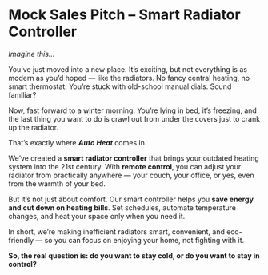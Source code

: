 # Mock Sales Pitch – Smart Radiator Controller

*Imagine this...*

You’ve just moved into a new place. It’s exciting, but not everything is as modern as you’d hoped — like the radiators. No fancy central heating, no smart thermostat. You’re stuck with old-school manual dials. Sound familiar?

Now, fast forward to a winter morning. You’re lying in bed, it’s freezing, and the last thing you want to do is crawl out from under the covers just to crank up the radiator.

That’s exactly where **_Auto Heat_** comes in.

We’ve created a **smart radiator controller** that brings your outdated heating system into the 21st century. With **remote control**, you can adjust your radiator from practically anywhere — your couch, your office, or yes, even from the warmth of your bed.

But it’s not just about comfort. Our smart controller helps you **save energy and cut down on heating bills**. Set schedules, automate temperature changes, and heat your space only when you need it.

In short, we’re making inefficient radiators smart, convenient, and eco-friendly — so you can focus on enjoying your home, not fighting with it.

**So, the real question is: do you want to stay cold, or do you want to stay in control?**
